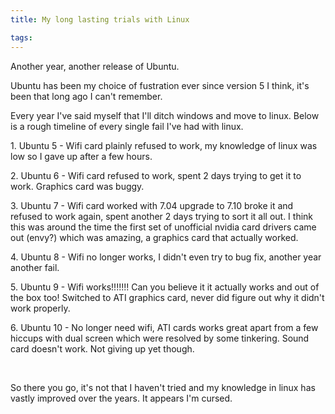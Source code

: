 ```yaml
---
title: My long lasting trials with Linux

tags:
---
```

<p>Another year, another release of Ubuntu.</p><p>Ubuntu has been my choice of fustration ever since version 5 I think, it's been that long ago I can't remember.</p><p>Every year I've said myself that I'll ditch windows and move to linux. Below is a rough timeline of every single fail I've had with linux.</p><p>1. Ubuntu 5 - Wifi card plainly refused to work, my knowledge of linux was low so I gave up after a few hours.</p><p>2. Ubuntu 6 - Wifi card refused to work, spent 2 days trying to get it to work. Graphics card was buggy.</p><p>3. Ubuntu 7 - Wifi card worked with 7.04 upgrade to 7.10 broke it and refused to work again, spent another 2 days trying to sort it all out. I think this was around the time the first set of unofficial nvidia card drivers came out (envy?) which was amazing, a graphics card that actually worked.</p><p>4. Ubuntu 8 - Wifi no longer works, I didn't even try to bug fix, another year another fail.</p><p>5. Ubuntu 9 - Wifi works!!!!!!! Can you believe it it actually works and out of the box too! Switched to ATI&nbsp;graphics card, never did figure out why it didn't work properly.</p><p>6. Ubuntu 10 - No longer need wifi, ATI&nbsp;cards works great apart from a few hiccups with dual screen which were resolved by some tinkering. Sound card doesn't work. Not giving up yet though.</p><p>&nbsp;</p><p>So there you go, it's not that I haven't tried and my knowledge in linux has vastly improved over the years. It appears I'm cursed.</p>
